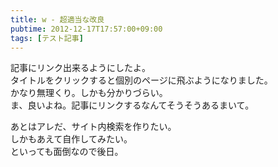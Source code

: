 ```yaml
---
title: w - 超適当な改良
pubtime: 2012-12-17T17:57:00+09:00
tags: [テスト記事]
---
```


記事にリンク出来るようにしたよ。  
タイトルをクリックすると個別のページに飛ぶようになりました。  
かなり無理くり。しかも分かりづらい。  
ま、良いよね。記事にリンクするなんてそうそうあるまいて。

あとはアレだ、サイト内検索を作りたい。  
しかもあえて自作してみたい。  
といっても面倒なので後日。
